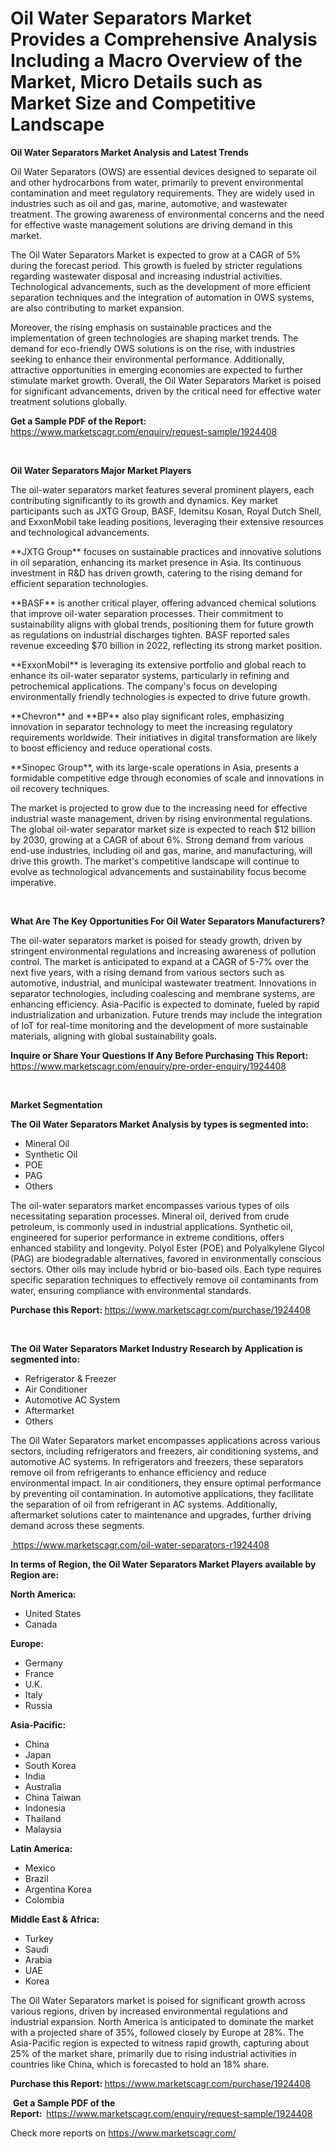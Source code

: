 <p><h1>Oil Water Separators Market Provides a Comprehensive Analysis Including a Macro Overview of the Market, Micro Details such as Market Size and Competitive Landscape</h1></p><p><strong>Oil Water Separators Market Analysis and Latest Trends</strong></p>
<p><p>Oil Water Separators (OWS) are essential devices designed to separate oil and other hydrocarbons from water, primarily to prevent environmental contamination and meet regulatory requirements. They are widely used in industries such as oil and gas, marine, automotive, and wastewater treatment. The growing awareness of environmental concerns and the need for effective waste management solutions are driving demand in this market.</p><p>The Oil Water Separators Market is expected to grow at a CAGR of 5% during the forecast period. This growth is fueled by stricter regulations regarding wastewater disposal and increasing industrial activities. Technological advancements, such as the development of more efficient separation techniques and the integration of automation in OWS systems, are also contributing to market expansion. </p><p>Moreover, the rising emphasis on sustainable practices and the implementation of green technologies are shaping market trends. The demand for eco-friendly OWS solutions is on the rise, with industries seeking to enhance their environmental performance. Additionally, attractive opportunities in emerging economies are expected to further stimulate market growth. Overall, the Oil Water Separators Market is poised for significant advancements, driven by the critical need for effective water treatment solutions globally.</p></p>
<p><strong>Get a Sample PDF of the Report:&nbsp;</strong> <a href="https://www.marketscagr.com/enquiry/request-sample/1924408?utm_campaign=3098&utm_medium=2&utm_source=Github&utm_content=ia&utm_term=28032025&utm_id=oil-water-separators">https://www.marketscagr.com/enquiry/request-sample/1924408</a></p>
<p>&nbsp;</p>
<p><strong>Oil Water Separators Major Market Players</strong></p>
<p><p>The oil-water separators market features several prominent players, each contributing significantly to its growth and dynamics. Key market participants such as JXTG Group, BASF, Idemitsu Kosan, Royal Dutch Shell, and ExxonMobil take leading positions, leveraging their extensive resources and technological advancements.</p><p>**JXTG Group** focuses on sustainable practices and innovative solutions in oil separation, enhancing its market presence in Asia. Its continuous investment in R&D has driven growth, catering to the rising demand for efficient separation technologies.</p><p>**BASF** is another critical player, offering advanced chemical solutions that improve oil-water separation processes. Their commitment to sustainability aligns with global trends, positioning them for future growth as regulations on industrial discharges tighten. BASF reported sales revenue exceeding $70 billion in 2022, reflecting its strong market position.</p><p>**ExxonMobil** is leveraging its extensive portfolio and global reach to enhance its oil-water separator systems, particularly in refining and petrochemical applications. The company's focus on developing environmentally friendly technologies is expected to drive future growth.</p><p>**Chevron** and **BP** also play significant roles, emphasizing innovation in separator technology to meet the increasing regulatory requirements worldwide. Their initiatives in digital transformation are likely to boost efficiency and reduce operational costs.</p><p>**Sinopec Group**, with its large-scale operations in Asia, presents a formidable competitive edge through economies of scale and innovations in oil recovery techniques.</p><p>The market is projected to grow due to the increasing need for effective industrial waste management, driven by rising environmental regulations. The global oil-water separator market size is expected to reach $12 billion by 2030, growing at a CAGR of about 6%. Strong demand from various end-use industries, including oil and gas, marine, and manufacturing, will drive this growth. The market's competitive landscape will continue to evolve as technological advancements and sustainability focus become imperative.</p></p>
<p>&nbsp;</p>
<p><strong>What Are The Key Opportunities For Oil Water Separators Manufacturers?</strong></p>
<p><p>The oil-water separators market is poised for steady growth, driven by stringent environmental regulations and increasing awareness of pollution control. The market is anticipated to expand at a CAGR of 5-7% over the next five years, with a rising demand from various sectors such as automotive, industrial, and municipal wastewater treatment. Innovations in separator technologies, including coalescing and membrane systems, are enhancing efficiency. Asia-Pacific is expected to dominate, fueled by rapid industrialization and urbanization. Future trends may include the integration of IoT for real-time monitoring and the development of more sustainable materials, aligning with global sustainability goals.</p></p>
<p><strong>Inquire or Share Your Questions If Any Before Purchasing This Report:</strong> <a href="https://www.marketscagr.com/enquiry/pre-order-enquiry/1924408?utm_campaign=3098&utm_medium=2&utm_source=Github&utm_content=ia&utm_term=28032025&utm_id=oil-water-separators">https://www.marketscagr.com/enquiry/pre-order-enquiry/1924408</a></p>
<p>&nbsp;</p>
<p><strong>Market Segmentation</strong></p>
<p><strong>The Oil Water Separators Market Analysis by types is segmented into:</strong></p>
<p><ul><li>Mineral Oil</li><li>Synthetic Oil</li><li>POE</li><li>PAG</li><li>Others</li></ul></p>
<p><p>The oil-water separators market encompasses various types of oils necessitating separation processes. Mineral oil, derived from crude petroleum, is commonly used in industrial applications. Synthetic oil, engineered for superior performance in extreme conditions, offers enhanced stability and longevity. Polyol Ester (POE) and Polyalkylene Glycol (PAG) are biodegradable alternatives, favored in environmentally conscious sectors. Other oils may include hybrid or bio-based oils. Each type requires specific separation techniques to effectively remove oil contaminants from water, ensuring compliance with environmental standards.</p></p>
<p><strong>Purchase this Report:&nbsp;</strong><a href="https://www.marketscagr.com/purchase/1924408?utm_campaign=3098&utm_medium=2&utm_source=Github&utm_content=ia&utm_term=28032025&utm_id=oil-water-separators">https://www.marketscagr.com/purchase/1924408</a></p>
<p>&nbsp;</p>
<p><strong>The Oil Water Separators Market Industry Research by Application is segmented into:</strong></p>
<p><ul><li>Refrigerator & Freezer</li><li>Air Conditioner</li><li>Automotive AC System</li><li>Aftermarket</li><li>Others</li></ul></p>
<p><p>The Oil Water Separators market encompasses applications across various sectors, including refrigerators and freezers, air conditioning systems, and automotive AC systems. In refrigerators and freezers, these separators remove oil from refrigerants to enhance efficiency and reduce environmental impact. In air conditioners, they ensure optimal performance by preventing oil contamination. In automotive applications, they facilitate the separation of oil from refrigerant in AC systems. Additionally, aftermarket solutions cater to maintenance and upgrades, further driving demand across these segments.</p></p>
<p><a href="https://www.marketscagr.com/oil-water-separators-r1924408?utm_campaign=3098&utm_medium=2&utm_source=Github&utm_content=ia&utm_term=28032025&utm_id=oil-water-separators">&nbsp;https://www.marketscagr.com/oil-water-separators-r1924408</a></p>
<p><strong>In terms of Region, the Oil Water Separators Market Players available by Region are:</strong></p>
<p>
    <p> <strong> North America: </strong>
        <ul>
            <li>United States</li>
            <li>Canada</li>
        </ul>
        </p> 
    <p> <strong> Europe: </strong>
        <ul>
            <li>Germany</li>
            <li>France</li>
            <li>U.K.</li>
            <li>Italy</li>
            <li>Russia</li>
        </ul>
        </p> 
    <p> <strong> Asia-Pacific: </strong>
        <ul>
            <li>China</li>
            <li>Japan</li>
            <li>South Korea</li>
            <li>India</li>
            <li>Australia</li>
            <li>China Taiwan</li>
            <li>Indonesia</li>
            <li>Thailand</li>
            <li>Malaysia</li>
        </ul>
        </p> 
    <p> <strong> Latin America: </strong>
        <ul>
            <li>Mexico</li>
            <li>Brazil</li>
            <li>Argentina Korea</li>
            <li>Colombia</li>
        </ul>
        </p> 
    <p> <strong> Middle East & Africa: </strong>
        <ul>
            <li>Turkey</li>
            <li>Saudi</li>
            <li>Arabia</li>
            <li>UAE</li>
            <li>Korea</li>
        </ul>
    </p>
    </p>
<p><p>The Oil Water Separators market is poised for significant growth across various regions, driven by increased environmental regulations and industrial expansion. North America is anticipated to dominate the market with a projected share of 35%, followed closely by Europe at 28%. The Asia-Pacific region is expected to witness rapid growth, capturing about 25% of the market share, primarily due to rising industrial activities in countries like China, which is forecasted to hold an 18% share.</p></p>
<p><strong>Purchase this Report: </strong><a href="https://www.marketscagr.com/purchase/1924408?utm_campaign=3098&utm_medium=2&utm_source=Github&utm_content=ia&utm_term=28032025&utm_id=oil-water-separators">https://www.marketscagr.com/purchase/1924408</a></p>
<p>&nbsp;<strong>Get a Sample PDF of the Report:&nbsp;&nbsp;</strong><a href="https://www.marketscagr.com/enquiry/request-sample/1924408?utm_campaign=3098&utm_medium=2&utm_source=Github&utm_content=ia&utm_term=28032025&utm_id=oil-water-separators">https://www.marketscagr.com/enquiry/request-sample/1924408</a></p>
<p><strong></strong></p>
<p>Check more reports on <a href="https://www.marketscagr.com/?utm_campaign=3098&utm_medium=2&utm_source=Github&utm_content=ia&utm_term=28032025&utm_id=oil-water-separators">https://www.marketscagr.com/</a></p>